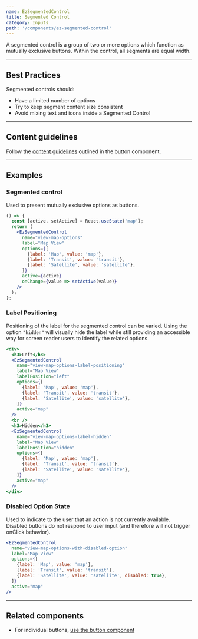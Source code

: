 ```yaml
---
name: EzSegmentedControl
title: Segmented Control
category: Inputs
path: '/components/ez-segmented-control'
---
```


A segmented control is a group of two or more options which function as mutually exclusive buttons. Within the control, all segments are equal width.

---

## Best Practices

Segmented controls should:

- Have a limited number of options
- Try to keep segment content size consistent
- Avoid mixing text and icons inside a Segmented Control

---

## Content guidelines

Follow the [content guidelines](/components/ez-button) outlined in the button component.

---

## Examples

### Segmented control

Used to present mutually exclusive options as buttons.

```jsx
() => {
  const [active, setActive] = React.useState('map');
  return (
    <EzSegmentedControl
      name="view-map-options"
      label="Map View"
      options={[
        {label: 'Map', value: 'map'},
        {label: 'Transit', value: 'transit'},
        {label: 'Satellite', value: 'satellite'},
      ]}
      active={active}
      onChange={value => setActive(value)}
    />
  );
};
```

### Label Positioning

Positioning of the label for the segmented control can be varied. Using the option `"hidden"` will visually hide the label while still providing an accessible way for screen reader users to identify the related options.

```jsx
<div>
  <h3>Left</h3>
  <EzSegmentedControl
    name="view-map-options-label-positioning"
    label="Map View"
    labelPosition="left"
    options={[
      {label: 'Map', value: 'map'},
      {label: 'Transit', value: 'transit'},
      {label: 'Satellite', value: 'satellite'},
    ]}
    active="map"
  />
  <br />
  <h3>Hidden</h3>
  <EzSegmentedControl
    name="view-map-options-label-hidden"
    label="Map View"
    labelPosition="hidden"
    options={[
      {label: 'Map', value: 'map'},
      {label: 'Transit', value: 'transit'},
      {label: 'Satellite', value: 'satellite'},
    ]}
    active="map"
  />
</div>
```

### Disabled Option State

Used to indicate to the user that an action is not currently available. Disabled buttons do not respond to user input (and therefore will not trigger onClick behavior).

```jsx
<EzSegmentedControl
  name="view-map-options-with-disabled-option"
  label="Map View"
  options={[
    {label: 'Map', value: 'map'},
    {label: 'Transit', value: 'transit'},
    {label: 'Satellite', value: 'satellite', disabled: true},
  ]}
  active="map"
/>
```

---

## Related components

- For individual buttons, [use the button component](/components/ez-button)
